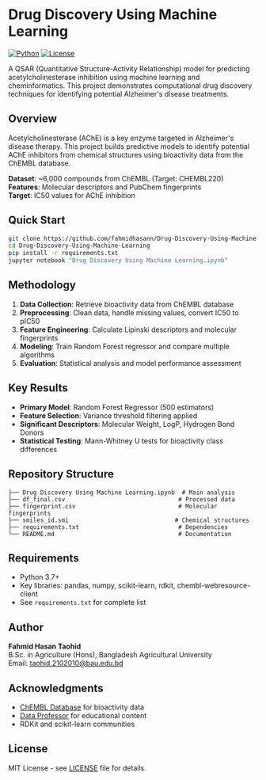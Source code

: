 # Drug Discovery Using Machine Learning

[![Python](https://img.shields.io/badge/Python-3.7%2B-blue)](https://www.python.org/)
[![License](https://img.shields.io/badge/License-MIT-yellow.svg)](https://opensource.org/licenses/MIT)

A QSAR (Quantitative Structure-Activity Relationship) model for predicting acetylcholinesterase inhibition using machine learning and cheminformatics. This project demonstrates computational drug discovery techniques for identifying potential Alzheimer's disease treatments.

## Overview

Acetylcholinesterase (AChE) is a key enzyme targeted in Alzheimer's disease therapy. This project builds predictive models to identify potential AChE inhibitors from chemical structures using bioactivity data from the ChEMBL database.

**Dataset**: ~6,000 compounds from ChEMBL (Target: CHEMBL220)  
**Features**: Molecular descriptors and PubChem fingerprints  
**Target**: IC50 values for AChE inhibition  

## Quick Start

```bash
git clone https://github.com/fahmidhasann/Drug-Discovery-Using-Machine-Learning.git
cd Drug-Discovery-Using-Machine-Learning
pip install -r requirements.txt
jupyter notebook "Drug Discovery Using Machine Learning.ipynb"
```

## Methodology

1. **Data Collection**: Retrieve bioactivity data from ChEMBL database
2. **Preprocessing**: Clean data, handle missing values, convert IC50 to pIC50
3. **Feature Engineering**: Calculate Lipinski descriptors and molecular fingerprints
4. **Modeling**: Train Random Forest regressor and compare multiple algorithms
5. **Evaluation**: Statistical analysis and model performance assessment

## Key Results

- **Primary Model**: Random Forest Regressor (500 estimators)
- **Feature Selection**: Variance threshold filtering applied
- **Significant Descriptors**: Molecular Weight, LogP, Hydrogen Bond Donors
- **Statistical Testing**: Mann-Whitney U tests for bioactivity class differences

## Repository Structure

```
├── Drug Discovery Using Machine Learning.ipynb  # Main analysis
├── df_final.csv                                # Processed data
├── fingerprint.csv                             # Molecular fingerprints
├── smiles_id.smi                              # Chemical structures
├── requirements.txt                            # Dependencies
└── README.md                                   # Documentation
```

## Requirements

- Python 3.7+
- Key libraries: pandas, numpy, scikit-learn, rdkit, chembl-webresource-client
- See `requirements.txt` for complete list

## Author

**Fahmid Hasan Taohid**  
B.Sc. in Agriculture (Hons), Bangladesh Agricultural University  
Email: taohid.2102010@bau.edu.bd

## Acknowledgments

- [ChEMBL Database](https://www.ebi.ac.uk/chembl/) for bioactivity data
- [Data Professor](https://www.youtube.com/@DataProfessor) for educational content
- RDKit and scikit-learn communities

## License

MIT License - see [LICENSE](LICENSE) file for details.